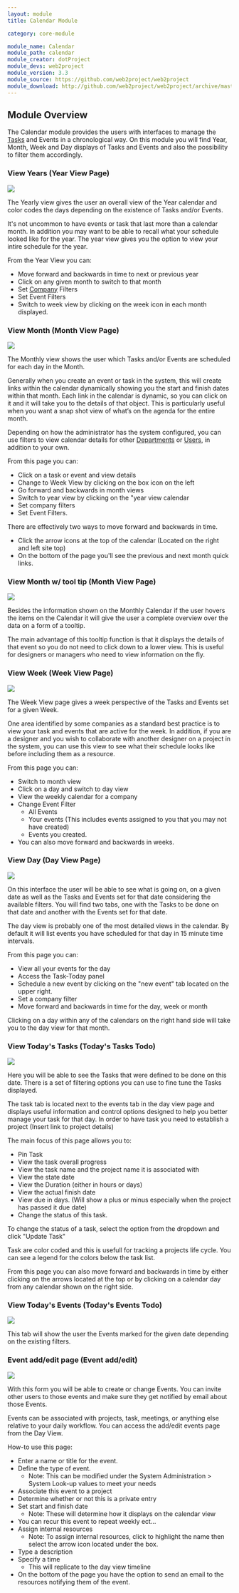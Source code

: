 ```yaml
---
layout: module
title: Calendar Module

category: core-module

module_name: Calendar
module_path: calendar
module_creator: dotProject
module_devs: web2project
module_version: 3.3
module_source: https://github.com/web2project/web2project
module_download: http://github.com/web2project/web2project/archive/master.zip
---
```


## Module Overview

The Calendar module provides the users with interfaces to manage the [Tasks](/modules/tasks.html) and Events in a chronological way.
On this module you will find Year, Month, Week and Day displays of Tasks and Events and also the possibility to filter them accordingly.

### View Years (Year View Page)

<a href="/assets/docs/calendar/view_year.png"><img src="/assets/docs/calendar/thumb-view_year.png" /></a>

The Yearly view gives the user an overall view of the Year calendar and color codes the days depending on the existence of Tasks and/or Events.

It's not uncommon to have events or task that last more than a calendar month. In addition you may want to be able to recall what your schedule looked like for the year. The year view gives you the option to view your intire schedule for the year.

From the Year View you can:

* Move forward and backwards in time to next or previous year
* Click on any given month to switch to that month
* Set [Company](/modules/companies.html) Filters
* Set Event Filters
* Switch to week view by clicking on the week icon in each month displayed.

### View Month (Month View Page)

<a href="/assets/docs/calendar/view_month.png"><img src="/assets/docs/calendar/thumb-view_month.png" /></a>

The Monthly view shows the user which Tasks and/or Events are scheduled for each day in the Month.

Generally when you create an event or task in the system, this will create links within the calendar dynamically showing you the start and finish dates within that month. Each link in the calendar is dynamic, so you can click on it and it will take you to the details of that object. This is particularly useful when you want a snap shot view of what’s on the agenda for the entire month.

Depending on how the administrator has the system configured, you can use filters to view calendar details for other [Departments](/modules/departments.html) or [Users](/modules/user-admin.html), in addition to your own.

From this page you can:

* Click on a task or event and view details
* Change to Week View by clicking on the box icon on the left
* Go forward and backwards in month views
* Switch to year view by clicking on the "year view calendar
* Set company filters
* Set Event Filters.

There are effectively two ways to move forward and backwards in time.

* Click the arrow icons at the top of the calendar (Located on the right and left site top)
* On the bottom of the page you'll see the previous and next month quick links.

### View Month w/ tool tip (Month View Page)

<a href="/assets/docs/calendar/view_month_tt.png"><img src="/assets/docs/calendar/thumb-view_month_tt.png" /></a>

Besides the information shown on the Monthly Calendar if the user hovers the items on the Calendar it will give the user a complete overview over the data on a form of a tooltip.

The main advantage of this tooltip function is that it displays the details of that event so you do not need to click down to a lower view. This is useful for designers or managers who need to view information on the fly.

### View Week (Week View Page)

<a href="/assets/docs/calendar/view_week.png"><img src="/assets/docs/calendar/thumb-view_week.png" /></a>

The Week View page gives a week perspective of the Tasks and Events set for a given Week.

One area identified by some companies as a standard best practice is to view your task and events that are active for the week. In addition, if you are a designer and you wish to collaborate with another designer on a project in the system, you can use this view to see what their schedule looks like before including them as a resource.

From this page you can:

* Switch to month view
* Click on a day and switch to day view
* View the weekly calendar for a company
* Change Event Filter
  * All Events
  * Your events (This includes events assigned to you that you may not have created)
  * Events you created.
* You can also move forward and backwards in weeks.

### View Day (Day View Page)

<a href="/assets/docs/calendar/view_day.png"><img src="/assets/docs/calendar/thumb-view_day.png" /></a>

On this interface the user will be able to see what is going on, on a given date as well as the Tasks and Events set for that date considering the available filters.
You will find two tabs, one with the Tasks to be done on that date and another with the Events set for that date.

The day view is probably one of the most detailed views in the calendar. By default it will list events you have scheduled for that day in 15 minute time intervals.

From this page you can:

* View all your events for the day
* Access the Task-Today panel
* Schedule a new event by clicking on the "new event" tab located on the upper right.
* Set a company filter
* Move forward and backwards in time for the day, week or month

Clicking on a day within any of the calendars on the right hand side will take you to the day view for that month.

### View Today's Tasks (Today's Tasks Todo)

<a href="/assets/docs/calendar/today_tasks.png"><img src="/assets/docs/calendar/thumb-today_tasks.png" /></a>

Here you will be able to see the Tasks that were defined to be done on this date.
There is a set of filtering options you can use to fine tune the Tasks displayed.

The task tab is located next to the events tab in the day view page and displays useful information and control options designed to help you better manage your task for that day. In order to have task you need to establish a project (Insert link to project details)

The main focus of this page allows you to:

* Pin Task
* View the task overall progress
* View the task name and the project name it is associated with
* View the state date
* View the Duration (either in hours or days)
* View the actual finish date
* View due in days. (Will show a plus or minus especially when the project has passed it due date)
* Change the status of this task.

To change the status of a task, select the option from the dropdown and click "Update Task"

Task are color coded and this is usefull for tracking a projects life cycle. You can see a legend for the colors below the task list.

From this page you can also move forward and backwards in time by either clicking on the arrows located at the top or by clicking on a calendar day from any calendar shown on the right side.

### View Today's Events (Today's Events Todo)

<a href="/assets/docs/calendar/today_events.png"><img src="/assets/docs/calendar/thumb-today_events.png" /></a>

This tab will show the user the Events marked for the given date depending on the existing filters.

### Event add/edit page (Event add/edit)

<a href="/assets/docs/calendar/addedit.png"><img src="/assets/docs/calendar/thumb-addedit.png" /></a>

With this form you will be able to create or change Events.
You can invite other users to those events and make sure they get notified by email about those Events.

Events can be associated with projects, task, meetings, or anything else relative to your daily workflow. You can access the add/edit events page from the Day View.

How-to use this page:

* Enter a name or title for the event.
* Define the type of event.
  * Note: This can be modified under the System Administration > System Look-up values to meet your needs
* Associate this event to a project
* Determine whether or not this is a private entry
* Set start and finish date
  * Note: These will determine how it displays on the calendar view
* You can recur this event to repeat weekly ect...
* Assign internal resources
  * Note: To assign internal resources, click to highlight the name then select the arrow icon located under the box.
* Type a description
* Specify a time
  * This will replicate to the day view timeline
* On the bottom of the page you have the option to send an email to the resources notifying them of the event.
